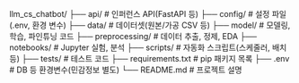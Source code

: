 llm_cs_chatbot/
├── api/                # 인퍼런스 API(FastAPI 등)
├── config/             # 설정 파일 (.env, 환경 변수)
├── data/               # 데이터셋(원본/가공 CSV 등)
├── model/              # 모델링, 학습, 파인튜닝 코드
├── preprocessing/      # 데이터 추출, 정제, EDA
├── notebooks/          # Jupyter 실험, 분석
├── scripts/            # 자동화 스크립트(스케줄러, 배치 등)
├── tests/              # 테스트 코드
├── requirements.txt    # pip 패키지 목록
├── .env                # DB 등 환경변수(민감정보 별도)
└── README.md           # 프로젝트 설명